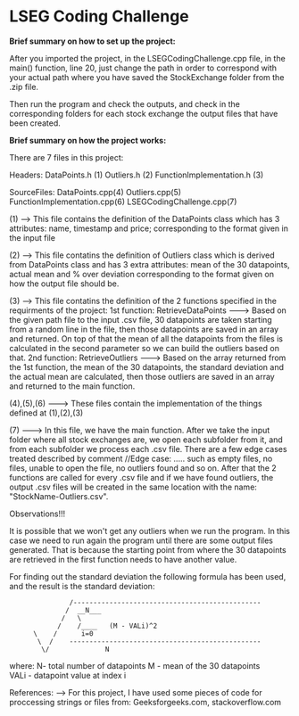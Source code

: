 # LSEG Coding Challenge

**Brief summary on how to set up the project:**

After you imported the project, in the LSEGCodingChallenge.cpp file, in the main() function, line 20, just change the path in order to correspond with your actual path where you have
saved the StockExchange folder from the .zip file.

Then run the program and check the outputs, and check in the corresponding folders for each stock exchange the output files that have been created.

**Brief summary on how the project works:**

There are 7 files in this project:

Headers:     DataPoints.h (1)
             Outliers.h (2)
             FunctionImplementation.h (3)



SourceFiles: DataPoints.cpp(4)
             Outliers.cpp(5)
             FunctionImplementation.cpp(6)
              LSEGCodingChallenge.cpp(7)

(1) --> This file contains the definition of the DataPoints class which has 3 attributes: name, timestamp and price; corresponding to the format given in the input file

(2) --> This file contatins the definition of Outliers class which is derived from DataPoints class and has 3 extra attributes: mean of the 30 datapoints, actual mean and % over deviation 
corresponding to the format given on how the output file should be.

(3) --> This file contatins the definition of the 2 functions specified in the requirments of the project:
        1st function: RetrieveDataPoints ---> Based on the given path file to the input .csv file, 30 datapoints are taken starting from a random line in the file, then those datapoints are
        saved in an array and returned. On top of that the mean of all the datapoints from the files is calculated in the second parameter so we can build the outliers based on that.
        2nd function: RetrieveOutliers ---> Based on the array returned from the 1st function, the mean of the 30 datapoints, the standard deviation and the actual mean are calculated,
        then those outliers are saved in an array and returned to the main function.


(4),(5),(6) ---> These files contain the implementation of the things defined at (1),(2),(3)


(7) ---> In this file, we have the main function. After we take the input folder where all stock exchanges are, we open each subfolder from it, and from each subfolder we process each .csv file.
         There are a few edge cases treated described by comment //Edge case: ..... such as empty files, no files, unable to open the file, no outliers found and so on.
         After that the 2 functions are called for every .csv file and if we have found outliers, the output .csv files will be created in the same location with the name: "StockName-Outliers.csv".

Observations!!!

It is possible that we won't get any outliers when we run the program. In this case we need to run again the program until there are some output files generated. That is because the starting point from where   the 30 datapoints are retrieved in the first function needs to have another value.

For finding out the standard deviation the following formula has been used, and the result is the standard deviation: 

                   /-----------------------------------------------
                  /  __N___
                 /   \
                /    /____   (M - VALi)^2
          \    /      i=0      
           \  /    ------------------------------------------------
            \/              N

where: N- total number of datapoints 
       M - mean of the 30 datapoints    
       VALi - datapoint value at index i

References: --> For this project, I have used some pieces of code for proccessing strings or files from: Geeksforgeeks.com, stackoverflow.com



         
         
         
